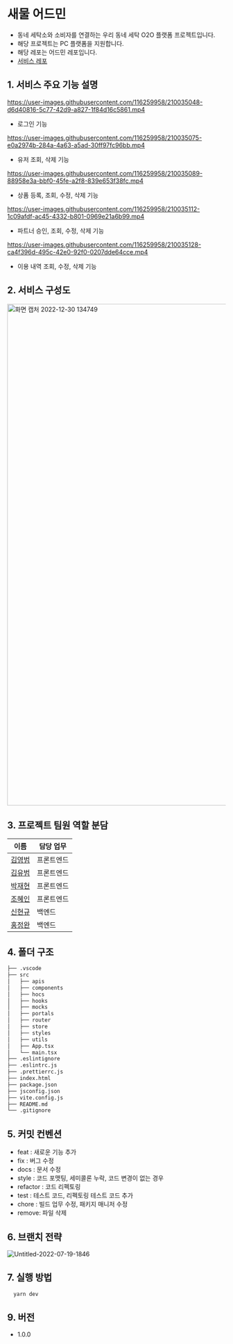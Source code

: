 # 새물 어드민

- 동네 세탁소와 소비자를 연결하는 우리 동네 세탁 O2O 플랫폼 프로젝트입니다.
- 해당 프로젝트는 PC 플랫폼을 지원합니다.
- 해당 레포는 어드민 레포입니다.
- [서비스 레포](https://github.com/elice-semul/FE-semul)

## 1. 서비스 주요 기능 설명

https://user-images.githubusercontent.com/116259958/210035048-d6d40816-5c77-42d9-a827-1f84d16c5861.mp4

- 로그인 기능

https://user-images.githubusercontent.com/116259958/210035075-e0a2974b-284a-4a63-a5ad-30ff97fc96bb.mp4

- 유저 조회, 삭제 기능

https://user-images.githubusercontent.com/116259958/210035089-88958e3a-bbf0-45fe-a2f8-839e653f38fc.mp4

- 상품 등록, 조회, 수정, 삭제 기능

https://user-images.githubusercontent.com/116259958/210035112-1c09afdf-ac45-4332-b801-0969e21a6b99.mp4

- 파트너 승인, 조회, 수정, 삭제 기능

https://user-images.githubusercontent.com/116259958/210035128-ca4f396d-495c-42e0-92f0-0207dde64cce.mp4

- 이용 내역 조회, 수정, 삭제 기능

## 2. 서비스 구성도

<img width="1155" alt="화면 캡처 2022-12-30 134749" src="https://user-images.githubusercontent.com/116259958/210035974-3c7445fd-6a2a-4b8b-a11a-c2c104aaec4d.png">

## 3. 프로젝트 팀원 역할 분담

| 이름                                       | 담당 업무  |
| ------------------------------------------ | ---------- |
| [김영범](https://github.com/ybeom)         | 프론트엔드 |
| [김유범](https://github.com/ubububububub)  | 프론트엔드 |
| [박재현](https://github.com/Velo248)       | 프론트엔드 |
| [조혜인](https://github.com/chi0518)       | 프론트엔드 |
| [신현규](https://github.com/HyeonGyu-Shin) | 백엔드     |
| [홍정완](https://github.com/eoaooeoa)      | 백엔드     |

## 4. 폴더 구조

```bash
├── .vscode
├── src
│   ├── apis
│   ├── components
│   ├── hocs
│   ├── hooks
│   ├── mocks
│   ├── portals
│   ├── router
│   ├── store
│   ├── styles
│   ├── utils
│   ├── App.tsx
│   └── main.tsx
├── .eslintignore
├── .eslintrc.js
├── .prettierrc.js
├── index.html
├── package.json
├── jsconfig.json
├── vite.config.js
├── README.md
└── .gitignore
```

## 5. 커밋 컨벤션

- feat : 새로운 기능 추가
- fix : 버그 수정
- docs : 문서 수정
- style : 코드 포맷팅, 세미콜론 누락, 코드 변경이 없는 경우
- refactor : 코드 리펙토링
- test : 테스트 코드, 리펙토링 테스트 코드 추가
- chore : 빌드 업무 수정, 패키지 매니저 수정
- remove: 파일 삭제

## 6. 브랜치 전략

![Untitled-2022-07-19-1846](https://user-images.githubusercontent.com/116259958/210034919-ca31af01-19c4-4387-b24b-2a5be8eb0b85.png)

## 7. 실행 방법

```bash
  yarn dev
```

## 9. 버전

- 1.0.0
